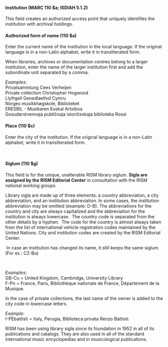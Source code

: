 #### **Institution (MARC 110 $a; ISDIAH 5.1.2)**

This field creates an authorized access point that uniquely identifies the institution with archival holdings.

#### **Authorized form of name (110 $a)**

Enter the current name of the institution in the local language. If the original language is in a non-Latin alphabet, write it in transliterated form.&nbsp;

When libraries, archives or documentation centres belong to a larger institution, enter the name of the larger institution first and add the subordinate unit separated by a comma.&nbsp;&nbsp;

_Examples_:  
Privatsammlung Cees Verheijen  
Private collection Christopher Hogwood  
Llyfrgell Genedlaethol Cymru  
Norges musikkhøgskole, Biblioteket  
ERESBIL - Musikaren Euskal Artxiboa  
Gosudarstvennaja publičnaja istoričeskaja biblioteka Rossi

#### **Place (110 $c)**

Enter the city of the institution. If the original language is in a non-Latin alphabet, write it in transliterated form.&nbsp;

**&nbsp;**

#### **Siglum (110 $g)**

This field is for the unique, unalterable RISM library siglum. **Sigla are assigned by the RISM Editorial Center** in consultation with the RISM national working groups.

Library sigla are made up of three elements: a country abbreviation, a city abbreviation, and an institution abbreviation. In some cases, the institution abbreviation may be omitted (example: D-B). The abbreviations for the country and city are always capitalized and the abbreviation for the institution is always lowercase. &nbsp;The country code is separated from the other details by a hyphen.&nbsp; The code for the country is almost always taken from the list of international vehicle registration codes maintained by the United Nations. City and institution codes are created by the RISM Editorial Center.

&nbsp;In case an institution has changed its name, it still keeps the same siglum. (For ex.: CZ-Bu)

&nbsp;

_Examples_:  
GB-Cu = United Kingdom, Cambridge, University Library  
F-Pn = France, Paris, Bibliothèque nationale de France, Département de la Musique.

In the case of private collections, the last name of the owner is added to the city code in lowercase letters.

_Example_:  
I-PEbattisti = Italy, Perugia, Biblioteca privata Renzo Battisti.

RISM has been using library sigla since its foundation in 1952 in all of its publications and catalogs. They are also used in all of the standard international music encyclopedias and in musicological publications.